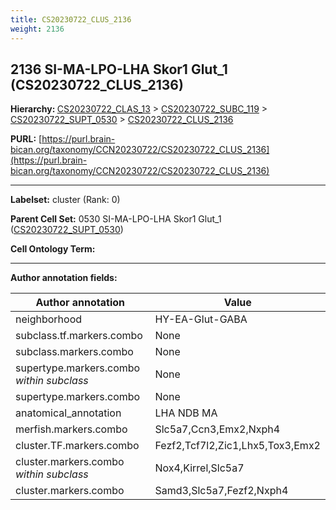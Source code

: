 ```yaml
---
title: CS20230722_CLUS_2136
weight: 2136
---
```

## 2136 SI-MA-LPO-LHA Skor1 Glut_1 (CS20230722_CLUS_2136)
<b>Hierarchy: </b>
[CS20230722_CLAS_13](../CS20230722_CLAS_13) >
[CS20230722_SUBC_119](../CS20230722_SUBC_119) >
[CS20230722_SUPT_0530](../CS20230722_SUPT_0530) >
[CS20230722_CLUS_2136](../CS20230722_CLUS_2136)

**PURL:** [https://purl.brain-bican.org/taxonomy/CCN20230722/CS20230722_CLUS_2136](https://purl.brain-bican.org/taxonomy/CCN20230722/CS20230722_CLUS_2136)

---


**Labelset:** cluster (Rank: 0)

**Parent Cell Set:** 0530 SI-MA-LPO-LHA Skor1 Glut_1 ([CS20230722_SUPT_0530](../CS20230722_SUPT_0530))



**Cell Ontology Term:** 

[MARKER GENES.]: #


---

[TRANSFERRED ANNOTATIONS.]: #


[AUTHOR ANNOTATION FIELDS.]: #


**Author annotation fields:**

| Author annotation | Value |
|-------------------|-------|
|neighborhood|HY-EA-Glut-GABA|
|subclass.tf.markers.combo|None|
|subclass.markers.combo|None|
|supertype.markers.combo _within subclass_|None|
|supertype.markers.combo|None|
|anatomical_annotation|LHA NDB MA|
|merfish.markers.combo|Slc5a7,Ccn3,Emx2,Nxph4|
|cluster.TF.markers.combo|Fezf2,Tcf7l2,Zic1,Lhx5,Tox3,Emx2|
|cluster.markers.combo _within subclass_|Nox4,Kirrel,Slc5a7|
|cluster.markers.combo|Samd3,Slc5a7,Fezf2,Nxph4|
